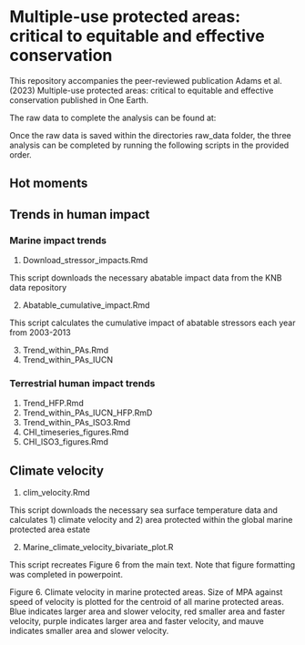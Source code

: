 # Multiple-use protected areas: critical to equitable and effective conservation

This repository accompanies the peer-reviewed publication Adams et al. (2023) Multiple-use protected areas: critical to equitable and effective conservation published in One Earth.

The raw data to complete the analysis can be found at:

Once the raw data is saved within the directories raw_data folder, the three analysis can be completed by running the following scripts in the provided order.


## Hot moments


## Trends in human impact

### Marine impact trends

1. Download_stressor_impacts.Rmd

This script downloads the necessary abatable impact data from the KNB data repository

2. Abatable_cumulative_impact.Rmd

This script calculates the cumulative impact of abatable stressors each year from 2003-2013

3. Trend_within_PAs.Rmd
4. Trend_within_PAs_IUCN

### Terrestrial human impact trends

1. Trend_HFP.Rmd
2. Trend_within_PAs_IUCN_HFP.RmD
3. Trend_within_PAs_ISO3.Rmd
4. CHI_timeseries_figures.Rmd
5. CHI_ISO3_figures.Rmd



## Climate velocity

1. clim_velocity.Rmd

This script downloads the necessary sea surface temperature data and calculates 1) climate velocity and 2) area protected within the global marine protected area estate

2. Marine_climate_velocity_bivariate_plot.R

This script recreates Figure 6 from the main text. Note that figure formatting was completed in powerpoint.

Figure 6. Climate velocity in marine protected areas. Size of MPA against speed of velocity is plotted for the centroid of all marine protected areas. Blue indicates larger area and slower velocity, red smaller area and faster velocity, purple indicates larger area and faster velocity, and mauve indicates smaller area and slower velocity.
